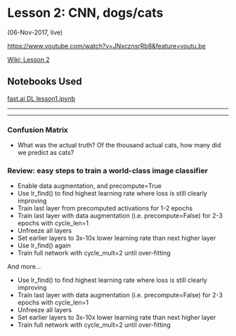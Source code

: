 # Lesson 2:  CNN, dogs/cats 
(06-Nov-2017, live)

https://www.youtube.com/watch?v=JNxcznsrRb8&feature=youtu.be


[Wiki: Lesson 2](http://forums.fast.ai/t/wiki-lesson-2/7452)  

## Notebooks Used 
[fast.ai DL lesson1.ipynb](https://github.com/fastai/fastai/blob/master/courses/dl1/lesson1.ipynb)  

---

 
---

### Confusion Matrix
* What was the actual truth?  Of the thousand actual cats, how many did we predict as cats?

### Review: easy steps to train a world-class image classifier
- Enable data augmentation, and precompute=True
- Use lr_find() to find highest learning rate where loss is still clearly improving
- Train last layer from precomputed activations for 1-2 epochs
- Train last layer with data augmentation (i.e. precompute=False) for 2-3 epochs with cycle_len=1
- Unfreeze all layers
- Set earlier layers to 3x-10x lower learning rate than next higher layer
- Use lr_find() again
- Train full network with cycle_mult=2 until over-fitting

And more...  
- Use lr_find() to find highest learning rate where loss is still clearly improving
- Train last layer with data augmentation (i.e. precompute=False) for 2-3 epochs with cycle_len=1
- Unfreeze all layers
- Set earlier layers to 3x-10x lower learning rate than next higher layer
- Train full network with cycle_mult=2 until over-fitting

  



